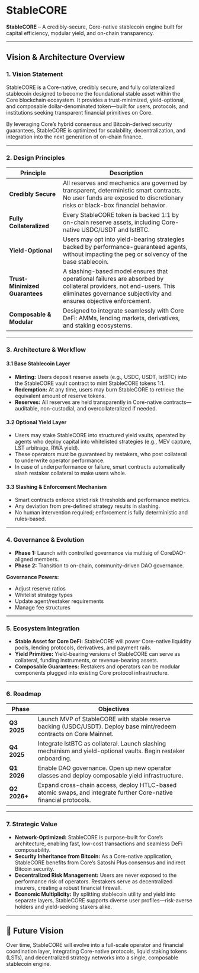 # StableCORE

**StableCORE** – A credibly-secure, Core-native stablecoin engine built for capital efficiency, modular yield, and on-chain transparency.

---

## Vision & Architecture Overview

### 1. Vision Statement

StableCORE is a Core-native, credibly secure, and fully collateralized stablecoin designed to become the foundational stable asset within the Core blockchain ecosystem. It provides a trust-minimized, yield-optional, and composable dollar-denominated token—built for users, protocols, and institutions seeking transparent financial primitives on Core.

By leveraging Core’s hybrid consensus and Bitcoin-derived security guarantees, StableCORE is optimized for scalability, decentralization, and integration into the next generation of on-chain finance.

---

### 2. Design Principles

| Principle           | Description                                                                                                   |
|---------------------|--------------------------------------------------------------------------------------------------------------|
| **Credibly Secure** | All reserves and mechanics are governed by transparent, deterministic smart contracts. No user funds are exposed to discretionary risks or black-box financial behavior. |
| **Fully Collateralized** | Every StableCORE token is backed 1:1 by on-chain reserve assets, including Core-native USDC/USDT and lstBTC. |
| **Yield-Optional**  | Users may opt into yield-bearing strategies backed by performance-guaranteed agents, without impacting the peg or solvency of the base stablecoin. |
| **Trust-Minimized Guarantees** | A slashing-based model ensures that operational failures are absorbed by collateral providers, not end-users. This eliminates governance subjectivity and ensures objective enforcement. |
| **Composable & Modular** | Designed to integrate seamlessly with Core DeFi: AMMs, lending markets, derivatives, and staking ecosystems. |

---

### 3. Architecture & Workflow

#### 3.1 Base Stablecoin Layer
- **Minting:** Users deposit reserve assets (e.g., USDC, USDT, lstBTC) into the StableCORE vault contract to mint StableCORE tokens 1:1.
- **Redemption:** At any time, users may burn StableCORE to retrieve the equivalent amount of reserve tokens.
- **Reserves:** All reserves are held transparently in Core-native contracts—auditable, non-custodial, and overcollateralized if needed.

#### 3.2 Optional Yield Layer
- Users may stake StableCORE into structured yield vaults, operated by agents who deploy capital into whitelisted strategies (e.g., MEV capture, LST arbitrage, RWA yield).
- These operators must be guaranteed by restakers, who post collateral to underwrite operator performance.
- In case of underperformance or failure, smart contracts automatically slash restaker collateral to make users whole.

#### 3.3 Slashing & Enforcement Mechanism
- Smart contracts enforce strict risk thresholds and performance metrics.
- Any deviation from pre-defined strategy results in slashing.
- No human intervention required; enforcement is fully deterministic and rules-based.

---

### 4. Governance & Evolution

- **Phase 1:** Launch with controlled governance via multisig of CoreDAO-aligned members.
- **Phase 2:** Transition to on-chain, community-driven DAO governance.

**Governance Powers:**
- Adjust reserve ratios
- Whitelist strategy types
- Update agent/restaker requirements
- Manage fee structures

---

### 5. Ecosystem Integration

- **Stable Asset for Core DeFi:** StableCORE will power Core-native liquidity pools, lending protocols, derivatives, and payment rails.
- **Yield Primitive:** Yield-bearing versions of StableCORE can serve as collateral, funding instruments, or revenue-bearing assets.
- **Composable Guarantees:** Restakers and operators can be modular components plugged into existing Core protocol infrastructure.

---

### 6. Roadmap

| Phase      | Objectives                                                                                       |
|------------|--------------------------------------------------------------------------------------------------|
| **Q3 2025** | Launch MVP of StableCORE with stable reserve backing (USDC/USDT). Deploy base mint/redeem contracts on Core Mainnet. |
| **Q4 2025** | Integrate lstBTC as collateral. Launch slashing mechanism and yield-optional vaults. Begin restaker onboarding. |
| **Q1 2026** | Enable DAO governance. Open up new operator classes and deploy composable yield infrastructure. |
| **Q2 2026+** | Expand cross-chain access, deploy HTLC-based atomic swaps, and integrate further Core-native financial protocols. |

---

### 7. Strategic Value

- **Network-Optimized:** StableCORE is purpose-built for Core’s architecture, enabling fast, low-cost transactions and seamless DeFi composability.
- **Security Inheritance from Bitcoin:** As a Core-native application, StableCORE benefits from Core’s Satoshi Plus consensus and indirect Bitcoin security.
- **Decentralized Risk Management:** Users are never exposed to the performance risk of operators. Restakers serve as decentralized insurers, creating a robust financial firewall.
- **Economic Multiplicity:** By splitting stablecoin utility and yield into separate layers, StableCORE supports diverse user profiles—risk-averse holders and yield-seeking stakers alike.

---

## 🔄 Future Vision

Over time, StableCORE will evolve into a full-scale operator and financial coordination layer, integrating Core-native protocols, liquid staking tokens (LSTs), and decentralized strategy networks into a single, composable stablecoin engine.
